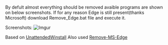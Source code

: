 By defult almost everything should be removed avaible programs are shown on below screenshots. If for any reason Edge is still present(thanks Microsoft) download Remove_Edge.bat file and execute it.

Screenshots:
![Imgur]()



Based on [UnattendedWinstall](https://github.com/memstechtips/UnattendedWinstall)
Also used [Remove-MS-Edge](https://github.com/ShadowWhisperer/Remove-MS-Edge?tab=readme-ov-file)
